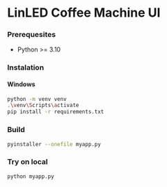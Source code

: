 # LinLED Coffee Machine UI

### Prerequesites

- Python >= 3.10

### Instalation

#### Windows

```bash
python -m venv venv
.\venv\Scripts\activate
pip install -r requirements.txt
```

### Build

```bash
pyinstaller --onefile myapp.py
```

### Try on local

```bash
python myapp.py
```

